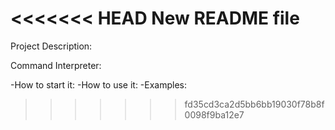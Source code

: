 <<<<<<< HEAD
New README file 
=======
Project Description: 

Command Interpreter:

-How to start it:
-How to use it:
-Examples:
>>>>>>> fd35cd3ca2d5bb6bb19030f78b8f0098f9ba12e7
